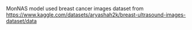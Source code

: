 MonNAS model used breast cancer images dataset from https://www.kaggle.com/datasets/aryashah2k/breast-ultrasound-images-dataset/data
